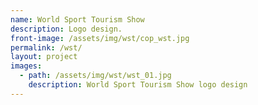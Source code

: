 ```yaml
---
name: World Sport Tourism Show
description: Logo design.
front-image: /assets/img/wst/cop_wst.jpg
permalink: /wst/
layout: project
images:
  - path: /assets/img/wst/wst_01.jpg
    description: World Sport Tourism Show logo design
---
```

